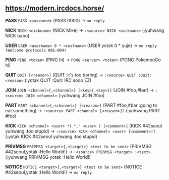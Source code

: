https://modern.ircdocs.horse/
---

<!-- '?' == 명시되진 않았는데 아마 이럴거같음 -->
__PASS__		`PASS <password>`																		(PASS 0000)
->					`no reply`

__NICK__		`NICK <nickname>`																		(NICK Mike)
->					`:<source> NICK <nickname>`													(:yuhwang NICK babo)

__USER__		`USER <username> 0 * <realname>`										(USER yotak 0 * yuje)
->					`no reply (Welcome protocols 001-004)`

__PING__		`PING <token>` 																			(PING hi)
->					`PONG <server> <token>`															(PONG PokemonGo hi)

__QUIT__		`QUIT [<reason>]`																		(QUIT :it's too boring)
->					`:<source> QUIT :Quit: <reason>`										(:yotak QUIT :Quit: IRC sooo EZ)


__JOIN__		`JOIN <channel>{,<channel>} [<key>{,<key>}]`				(JOIN #foo,#bar)
->					`:<source> JOIN <channel>`													(:yuhwang JOIN #foo)

__PART__		`PART <channel>{,<channel>} [<reason>]`							(PART #foo,#bar :going to eat something)
->					`:<source> PART <channel> [<reason>]?`							(:yuhwang PART #foo)

__KICK__		`KICK <channel> <user> *( "," <user> ) [<comment>]`	(KICK #42seoul yuhwang :too stupid)
->					`:<source> KICK <channel> <user> [<comment>]?`			(:yotak KICK #42seoul yuhwang :too stupid)


__PRIVMSG__	`PRIVMSG <target>{,<target>} <text to be sent>`			(PRIVMSG #42seoul,yotak :Hello World!)
->					`:<source> PRIVMSG <target> :<text>`								(:yuhwang PRIVMSG yotak :Hello World!)

__NOTICE__	`NOTICE <target>{,<target>} <text to be sent>`			(NOTICE #42seoul,yotak :Hello World!)
->					`no reply`
